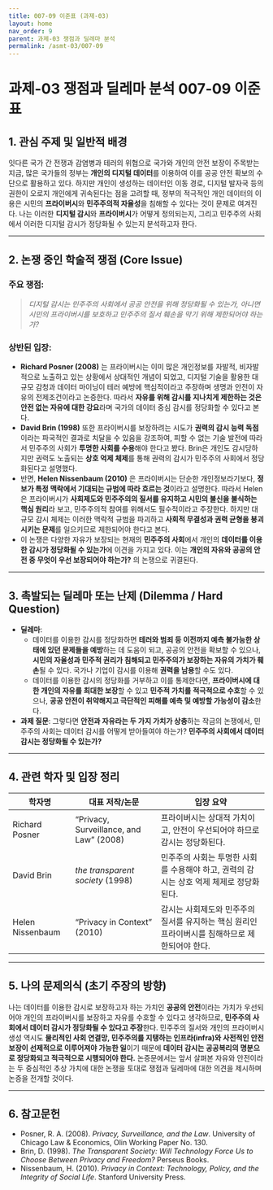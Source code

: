 ```yaml
---
title: 007-09 이준표 (과제-03)
layout: home
nav_order: 9
parent: 과제-03 쟁점과 딜레마 분석
permalink: /asmt-03/007-09
---
```


# 과제-03 쟁점과 딜레마 분석 007-09 이준표 

## 1. 관심 주제 및 일반적 배경

잇다른 국가 간 전쟁과 감염병과 테러의 위협으로 국가와 개인의 안전 보장이 주목받는 지금, 많은 국가들의 정부는 **개인의 디지털 데이터**를 이용하여 이를 공공 안전 확보의 수단으로 활용하고 있다. 하지만 개인이 생성하는 데이터인 이동 경로, 디지털 발자국 등의 권한이 오로지 개인에게 귀속된다는 점을 고려할 때, 정부의 적극적인 개인 데이터의 이용은 시민의 **프라이버시**와 **민주주의적 자율성**을 침해할 수 있다는 것이 문제로 여겨진다. 나는 이러한 **디지털 감시**와 **프라이버시**가 어떻게 정의되는지, 그리고 민주주의 사회에서 이러한 디지털 감시가 정당화될 수 있는지 분석하고자 한다.

---

## 2. 논쟁 중인 학술적 쟁점 (Core Issue)

### 주요 쟁점:  

> *디지털 감시는 민주주의 사회에서 공공 안전을 위해 정당화될 수 있는가, 아니면 시민의 프라이버시를 보호하고 민주주의 질서 훼손을 막기 위해 제한되어야 하는가?*

### 상반된 입장:
- **Richard Posner (2008)** 는 프라이버시는 이미 많은 개인정보를 자발적, 비자발적으로 노출하고 있는 상황에서 상대적인 개념이 되었고, 디지털 기술을 활용한 대규모 감청과 데이터 마이닝이 테러 예방에 핵심적이라고 주장하며 생명과 안전이 자유의 전제조건이라고 논증한다. 따라서 **자유를 위해 감시를 지나치게 제한하는 것은 안전 없는 자유에 대한 강요**라며 국가의 데이터 중심 감시를 정당화할 수 있다고 본다.
- **David Brin (1998)** 또한 프라이버시를 보장하려는 시도가 **권력의 감시 능력 독점**이라는 파국적인 결과로 치달을 수 있음을 강조하여, 피할 수 없는 기술 발전에 따라서 민주주의 사회가 **투명한 사회를 수용**해야 한다고 봤다. Brin은 개인도 감시당하지만 권력도 노출되는 **상호 억제 체제**를 통해 권력의 감시가 민주주의 사회에서 정당화된다고 설명했다.
- 반면, **Helen Nissenbaum (2010)** 은 프라이버시는 단순한 개인정보라기보다, **정보가 특정 맥락에서 기대되는 규범에 따라 흐르는 것**이라고 설명한다. 따라서 Helen은 프라이버시가 **사회제도와 민주주의의 질서를 유지하고 시민의 불신을 불식하는 핵심 원리**라 보고, 민주주의적 참여를 위해서도 필수적이라고 주장한다. 하지만 대규모 감시 체제는 이러한 맥락적 규범을 파괴하고 **사회적 무결성과 권력 균형을 붕괴시키는 문제**를 일으키므로 제한되어야 한다고 본다.
- 이 논쟁은 다양한 자유가 보장되는 현재의 **민주주의 사회**에서 개인의 **데이터를 이용한 감시가 정당화될 수 있는가**에 이견을 가지고 있다. 이는 **개인의 자유와 공공의 안전 중 무엇이 우선 보장되어야 하는가?** 의 논쟁으로 귀결된다.

---

## 3. 촉발되는 딜레마 또는 난제 (Dilemma / Hard Question)

- **딜레마**: 
  - 데이터를 이용한 감시를 정당화하면 **테러와 범죄 등 이전까지 예측 불가능한 상태에 있던 문제들을 예방**하는 데 도움이 되고, 공공의 안전을 확보할 수 있으나, **시민의 자율성과 민주적 권리가 침해되고 민주주의가 보장하는 자유의 가치가 훼손**될 수 있다. 국가나 기업이 감시를 이용해 **권력을 남용**할 수도 있다.  
  - 데이터를 이용한 감시의 정당화를 거부하고 이를 통제한다면, **프라이버시에 대한 개인의 자유를 최대한 보장**할 수 있고 **민주적 가치를 적극적으로 수호**할 수 있으나, **공공 안전이 취약해지고 극단적인 피해를 예측 및 예방할 가능성이 감소**한다. 
- **과제 질문**: 그렇다면 **안전과 자유라는 두 가지 가치가 상충**하는 작금의 논쟁에서, 민주주의 사회는 데이터 감시를 어떻게 받아들여야 하는가? **민주주의 사회에서 데이터 감시는 정당화될 수 있는가?**

---

## 4. 관련 학자 및 입장 정리

| 학자명             | 대표 저작/논문                                   | 입장 요약 |
|--------------------|---------------------------------------------------|-----------|
| Richard Posner   | “Privacy, Surveillance, and Law” (2008)                          | 프라이버시는 상대적 가치이고, 안전이 우선되어야 하므로 감시는 정당화된다. |
| David Brin    | *the transparent society* (1998)                                | 민주주의 사회는 투명한 사회를 수용해야 하고, 권력의 감시는 상호 억제 체제로 정당화된다. |
| Helen Nissenbaum     | “Privacy in Context” (2010) | 감시는 사회제도와 민주주의 질서를 유지하는 핵심 원리인 프라이버시를 침해하므로 제한되어야 한다. |

---

## 5. 나의 문제의식 (초기 주장의 방향)

나는 데이터를 이용한 감시로 보장하고자 하는 가치인 **공공의 안전**이라는 가치가 우선되어야 개인의 프라이버시를 보장하고 자유를 수호할 수 있다고 생각하므로, **민주주의 사회에서 데이터 감시가 정당화될 수 있다고 주장**한다. 민주주의 질서와 개인의 프라이버시 생성 역시도 **물리적인 사회 연결망, 민주주의를 지탱하는 인프라(infra)와 사전적인 안전 보장이 선제적으로 이루어져야 가능한 일**이기 때문에 **데이터 감시는 공공복리의 명분으로 정당화되고 적극적으로 시행되어야 한다.** 논증문에서는 앞서 살펴본 자유와 안전이라는 두 중심적인 추상 가치에 대한 논쟁을 토대로 쟁점과 딜레마에 대한 의견을 제시하며 논증을 전개할 것이다.

---

## 6. 참고문헌

- Posner, R. A. (2008). *Privacy, Surveillance, and the Law*. University of Chicago Law & Economics, Olin Working Paper No. 130.
- Brin, D. (1998). *The Transparent Society: Will Technology Force Us to Choose Between Privacy and Freedom?* Perseus Books.
- Nissenbaum, H. (2010). *Privacy in Context: Technology, Policy, and the Integrity of Social Life*. Stanford University Press.
